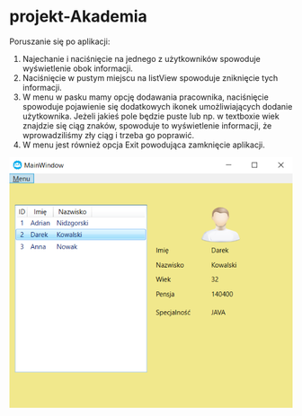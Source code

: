 # projekt-Akademia

Poruszanie się po aplikacji:
1) Najechanie i naciśnięcie na jednego z użytkowników spowoduje wyświetlenie obok informacji.
2) Naciśnięcie w pustym miejscu na listView spowoduje zniknięcie tych informacji.
3) W menu w pasku mamy opcję dodawania pracownika, naciśnięcie spowoduje pojawienie się dodatkowych ikonek umożliwiających dodanie użytkownika.
Jeżeli jakieś pole będzie puste lub np. w textboxie wiek znajdzie się ciąg znaków, spowoduje to wyświetlenie informacji, że wprowadziliśmy
zły ciąg i trzeba go poprawić.
4) W menu jest również opcja Exit powodująca zamknięcie aplikacji.

![alt text](https://github.com/anidzgor/AkademiaC-/blob/master/firma.png)
